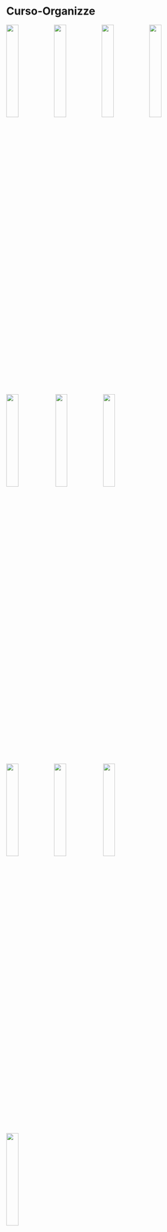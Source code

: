 # Curso-Organizze

<img src="https://user-images.githubusercontent.com/72177982/120929497-a8530b80-c6bf-11eb-89a8-699cad81c2ad.jpg" width="25%"><img src="https://user-images.githubusercontent.com/72177982/120929494-a721de80-c6bf-11eb-88d0-b5765bbb7133.jpg" width="25%"><img src="https://user-images.githubusercontent.com/72177982/120929498-a8eba200-c6bf-11eb-84e6-435f15a76613.jpg" width="25%"><img src="https://user-images.githubusercontent.com/72177982/120929490-a5581b00-c6bf-11eb-9f8c-06ce47f2578b.jpg" width="25%"><img src="https://user-images.githubusercontent.com/72177982/120929496-a7ba7500-c6bf-11eb-8a00-d13361deb1eb.jpg" width="25%">
<img src="https://user-images.githubusercontent.com/72177982/120929501-a9843880-c6bf-11eb-9d13-4e273272deed.jpg" width="25%"><img src="https://user-images.githubusercontent.com/72177982/120929500-a8eba200-c6bf-11eb-9a2e-04c353930de7.jpg" width="25%"><img src="https://user-images.githubusercontent.com/72177982/120929492-a6894800-c6bf-11eb-9a5f-686cc6dd0402.jpg" width="25%"><img src="https://user-images.githubusercontent.com/72177982/120929493-a721de80-c6bf-11eb-8a56-1b263e39fb82.jpg" width="25%">
<img src="https://user-images.githubusercontent.com/72177982/120929495-a7ba7500-c6bf-11eb-9b92-26ac66967a12.jpg" width="25%"><img src="https://user-images.githubusercontent.com/72177982/120929491-a6894800-c6bf-11eb-96bc-073f280668f2.jpg" width="25%">
